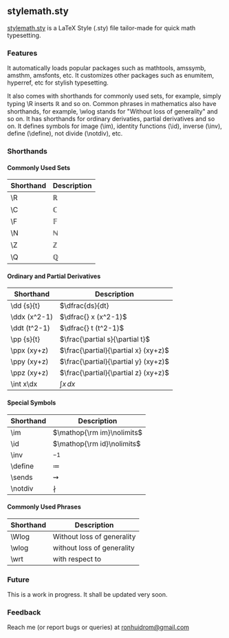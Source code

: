 ## stylemath.sty

[stylemath.sty](https://github.com/ronhuidrom/stylemath/blob/main/stylemath.sty) is a LaTeX Style (.sty) file tailor-made for quick math typesetting.

### Features

It automatically loads popular packages such as mathtools, amssymb, amsthm, amsfonts, etc. It customizes other packages such as enumitem, hyperref, etc for stylish typesetting.

It also comes with shorthands for commonly used sets, for example, simply typing \R inserts $\mathbb{R}$ and so on. Common phrases in mathematics also have shorthands, for example, \wlog stands for "Without loss of generality" and so on. It has shorthands for ordinary derivaties, partial derivatives and so on. It defines symbols for image (\im), identity functions (\id), inverse (\inv), define (\define), not divide (\notdiv), etc.

### Shorthands

#### Commonly Used Sets

|Shorthand | Description |
|--------- | ----------- |
| \R       | $\mathbb{R}$ |
| \C       | $\mathbb{C}$ | 
| \F       | $\mathbb{F}$ |
| \N       | $\mathbb{N}$ |
| \Z       | $\mathbb{Z}$ |
| \Q       | $\mathbb{Q}$ |

#### Ordinary and Partial Derivatives

|Shorthand | Description |
|--------- | ----------- |
|\dd {s}{t} | $\dfrac{ds}{dt} |
|\ddx (x^2-1) | $\dfrac{} x (x^2-1)$ |
|\ddt (t^2-1) | $\dfrac{} t (t^2-1)$ |
|\pp {s}{t} | $\frac{\partial s}{\partial t}$ |
|\ppx (xy+z) | $\frac{\partial}{\partial x} (xy+z)$ |
|\ppy (xy+z) | $\frac{\partial}{\partial y} (xy+z)$ |
|\ppz (xy+z) | $\frac{\partial}{\partial z} (xy+z)$ |
|\int x\dx   | $\int x \, dx$ |

#### Special Symbols

|Shorthand | Description |
|--------- | ----------  |
|\im       | $\mathop{\rm im}\nolimits$ |
|\id       | $\mathop{\rm id}\nolimits$ |
|\inv      | $^{-1}$     |
|\define   | $\coloneqq$ |
|\sends    | $\rightsquigarrow$ |
|\notdiv   | $\nmid$ |

#### Commonly Used Phrases

|Shorthand | Description |
|--------- | ----------- |
| \Wlog    | Without loss of generality |
| \wlog    | without loss of generality |
| \wrt     | with respect to |

### Future

This is a work in progress. It shall be updated very soon.

### Feedback

Reach me (or report bugs or queries) at ronhuidrom@gmail.com
